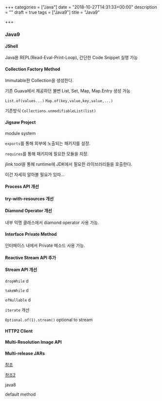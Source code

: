 +++
categories = ["Java"]
date = "2018-10-27T14:31:33+00:00"
description = ""
draft = true
tags = ["Java9"]
title = "Java9"

+++
### Java9

#### JShell

Java용 REPL(Read-Eval-Print-Loop), 간단한 Code Snippet 실행 가능

#### Collection Factory Method

Immutable한 Collection을 생성한다.

기존 Guava에서 제공하던 불변 List, Set, Map, Map.Entry 생성 가능

`List.of(values...)` `Map.of(key,value,key,value,...)`

기존방식 `Collections.unmodifiableList(list)`

#### Jigsaw Project

module system

`exports`를 통해 외부에 노출되는 패키지를 설정.

`requires`를 통해 패키지에 필요한 모듈을 지정.

jlink tool을 통해 runtime에 JDK에서 필요한 라이브러리들을 호출한다.

이건 자세히 알아볼 필요가 있따...

#### Process API 개선

#### try-with-resources 개선

#### Diamond Operator 개선

내부 익명 클래스에서 diamond operator 사용 가능.

#### Interface Private Method

인터페이스 내에서 Private 메소드 사용 가능.

#### Reactive Stream API 추가

#### Stream API 개선

`dropWhile` d

`takeWhile` d

`ofNullable` d

`iterate` 개선

`Optional.of(1).stream()` optional to stream

#### HTTP2 Client

#### Multi-Resolution Image API

#### Multi-release JARs

[참조](https://medium.com/@goinhacker/java-9%EC%9D%98-%EB%B3%80%ED%99%94%EC%99%80-%ED%8A%B9%EC%A7%95-%EB%8C%80%EC%B6%A9-%EC%A0%95%EB%A6%AC-fca77cee88f2)

[참조2](https://www.pluralsight.com/blog/software-development/java-9-new-features)

java8

default method